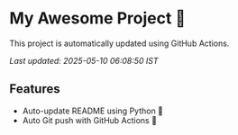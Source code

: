 # My Awesome Project 🚀

This project is automatically updated using GitHub Actions.

_Last updated: 2025-05-10 06:08:50 IST_

## Features
- Auto-update README using Python 🐍
- Auto Git push with GitHub Actions 🤖
